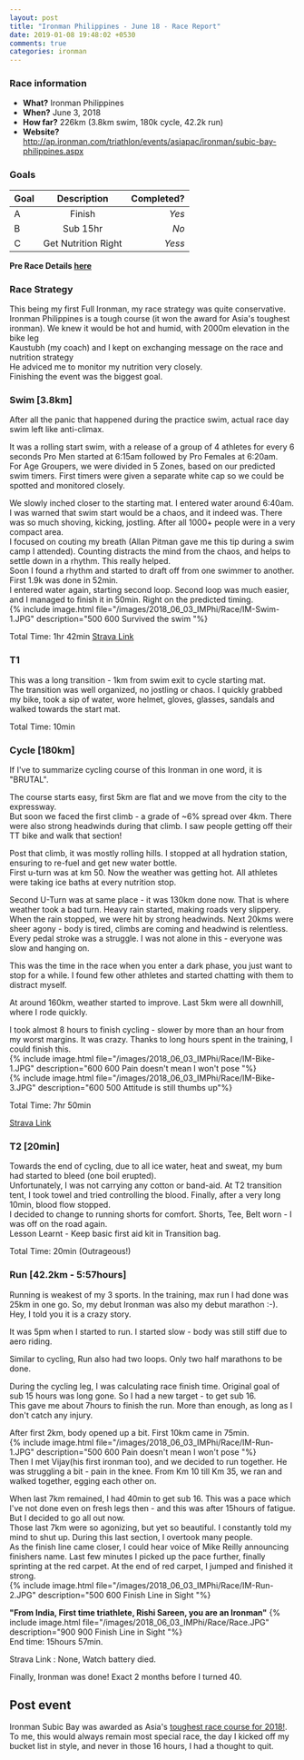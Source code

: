 ```yaml
---
layout: post
title: "Ironman Philippines - June 18 - Race Report"
date: 2019-01-08 19:48:02 +0530
comments: true
categories: ironman
---
```


### Race information
* **What?** Ironman Philippines
* **When?** June 3, 2018
* **How far?** 226km (3.8km swim, 180k cycle, 42.2k run)
* **Website?** http://ap.ironman.com/triathlon/events/asiapac/ironman/subic-bay-philippines.aspx

<!--more-->
### Goals

| Goal | Description | Completed? |
|------|:-----------:|-----------:|
| A |Finish | *Yes* |  
| B |Sub 15hr | *No* |  
| C |Get Nutrition Right | *Yess* |   

> 

**Pre Race Details [here](http://jigyasu.com/ironman/ironman-philippines-june-18-race-diary.html)**  
 
> 

### Race Strategy   
This being my first Full Ironman, my race strategy was quite conservative.  
Ironman Philippines is a tough course (it won the award for Asia's toughest ironman). We knew it would be hot and humid, with 2000m elevation in the bike leg  
Kaustubh (my coach) and I kept on exchanging message on the race and nutrition strategy  
He adviced me to monitor my nutrition very closely.   
Finishing the event was the biggest goal.  

### Swim [3.8km]

After all the panic that happened during the practice swim, actual race day swim left like anti-climax.  

It was a rolling start swim, with a release of a group of 4 athletes for every 6 seconds
Pro Men started at 6:15am followed by Pro Females at 6:20am.  
For Age Groupers, we were divided in 5 Zones, based on our predicted swim timers. First timers were given a separate white cap so we could be spotted and monitored closely.  

We slowly inched closer to the starting mat. I entered water around 6:40am.  
I was warned that swim start would be a chaos, and  it indeed was. There was so much shoving, kicking, jostling. After all 1000+ people were in a very compact area.  
I focused on couting my breath (Allan Pitman gave me this tip during a swim camp I attended). Counting distracts the mind from the chaos, and helps to settle down in a rhythm. This really helped.  
Soon I found a rhythm and started to draft off from one swimmer to another.  
First 1.9k was done in 52min.  
I entered water again, starting second loop. Second loop was much easier, and I managed to finish it in 50min. Right on the predicted timing.  
{% include image.html file="/images/2018_06_03_IMPhi/Race/IM-Swim-1.JPG" description="500 600 Survived the swim "%}

Total Time: 1hr 42min
[Strava Link](https://www.strava.com/activities/1629696952)

### T1
This was a long transition - 1km from swim exit to cycle starting mat.  
The transition was well organized, no jostling or chaos. I quickly grabbed my bike, took a sip of water, wore helmet, gloves, glasses, sandals and walked towards the start mat.  

Total Time: 10min

### Cycle [180km]
If I've to summarize cycling course of this Ironman in one word, it is "BRUTAL".   

The course starts easy, first 5km are flat and we move from the city to the expressway.   
But soon we faced the first climb - a grade of ~6% spread over 4km. There were also strong headwinds during that climb. I saw people getting off their TT bike and walk that section!   

Post that climb, it was mostly rolling hills. I stopped at all hydration station, ensuring to re-fuel and get new water bottle.   
First u-turn was at km 50. Now the weather was getting hot. All athletes were taking ice baths at every nutrition stop.  

Second U-Turn was at same  place - it was 130km done now. That is where weather took a bad turn. Heavy rain started, making roads very slippery. When the rain stopped, we were hit by strong headwinds. Next 20kms were sheer agony - body is tired, climbs are coming and headwind is relentless. Every pedal stroke was a struggle. I was not alone in this - everyone was slow and hanging on.   

This was the time in the race when you enter a dark phase, you just want to stop for a while. I found few other athletes and started chatting with them to distract myself.   

At around 160km, weather started to improve. Last 5km were all downhill, where I rode quickly.   

I took almost 8 hours to finish cycling - slower by more than an hour from my worst margins. It was crazy. Thanks to long hours spent in the training, I could finish this.  
{% include image.html file="/images/2018_06_03_IMPhi/Race/IM-Bike-1.JPG" description="600 600 Pain doesn't mean I won't pose "%}  
{% include image.html file="/images/2018_06_03_IMPhi/Race/IM-Bike-3.JPG" description="600 500 Attitude is still thumbs up"%}  

Total Time: 7hr 50min

[Strava Link](https://www.strava.com/activities/1629697285)

### T2 [20min]
Towards the end of cycling, due to all ice water, heat and sweat, my bum had started to bleed (one boil erupted).  
Unfortunately, I was not carrying any cotton or band-aid. At T2 transition tent, I took towel and tried controlling the blood. Finally, after a very long 10min, blood flow stopped.  
I decided to change to running shorts for comfort. Shorts, Tee, Belt worn - I was off on the road again.  
Lesson Learnt - Keep basic first aid kit in Transition bag.  

Total Time: 20min (Outrageous!)

### Run [42.2km - 5:57hours]
Running is weakest of my 3 sports. In the training, max run I had done was 25km in one go. So, my debut Ironman was also my debut marathon :-). Hey, I told you it is a crazy story.  

It was 5pm when I started to run. I started slow - body was still stiff due to aero riding.  

Similar to cycling, Run also had two loops. Only two half marathons to be done.  

During the cycling leg, I was calculating race finish time. Original goal of sub 15 hours was long gone. So I had a new target - to get sub 16.  
This gave me about 7hours to finish the run. More than enough, as long as I don't catch any injury.  

After first 2km, body opened up a bit. First 10km came in 75min.  
{% include image.html file="/images/2018_06_03_IMPhi/Race/IM-Run-1.JPG" description="500 600 Pain doesn't mean I won't pose "%}  
Then I met Vijay(his first ironman too), and we decided to run together. He was struggling a bit - pain in the knee. From Km 10 till Km 35, we ran and walked together, egging each other on.  

When last 7km remained, I had 40min to get sub 16. This was a pace which I've not done even on fresh legs then - and this was after 15hours of fatigue. But I decided to go all out now.  
Those last 7km were so agonizing, but yet so beautiful. I constantly told my mind to shut up. During this last section, I overtook many people.  
As the finish line came closer, I could hear voice of Mike Reilly announcing finishers name. Last few minutes I picked up the pace further, finally sprinting at the red carpet. At the end of red carpet, I jumped and finished it strong.  
{% include image.html file="/images/2018_06_03_IMPhi/Race/IM-Run-2.JPG" description="500 600 Finish Line in Sight "%}  

**"From India, First time triathlete, Rishi Sareen, you are an Ironman"**
{% include image.html file="/images/2018_06_03_IMPhi/Race/Race.JPG" description="900 900 Finish Line in Sight "%}  
End time: 15hours 57min.  

Strava Link : None, Watch battery died.   

Finally, Ironman was done! Exact 2 months before I turned 40.  

## Post event  
Ironman Subic Bay was awarded as Asia's [toughest race course for 2018!](http://www.asiatri.com/2018/12/2018-best-triathlon-races-in-asia/). To me, this would always remain most special race, the day I kicked off my bucket list in style, and never in those 16 hours, I had a thought to quit.  
